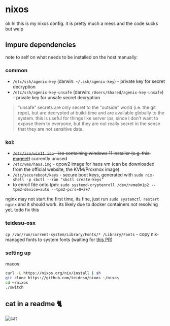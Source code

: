 # nixos 

ok hi this is my nixos config. it is pretty much a mess and the code sucks but welp

## impure dependencies
note to self on what needs to be installed on the host manually:

### common
- `/etc/ssh/agenix-key` (darwin: `~/.ssh/agenix-key`) - private key for secret decryption
- `/etc/ssh/agenix-key-unsafe` (darwin: `/Users/Shared/agenix-key-unsafe`) - private key for unsafe secret decryption

> "unsafe" secrets are only secret to the "outside" world (i.e. the git repo), but are decrypted at build-time
> and are available globally to the system. this is useful for things like server ips, since i don't want to
> expose them to everyone, but they are not really secret in the sense that they are not sensitive data.

### koi:
- ~~`/etc/iso/win11.iso` - iso containing windows 11 installer (e.g. this: [magnet](magnet:?xt=urn:btih:56197d53136ffcecbae5225f0ac761121eacdac6&dn=Win11_22H2_English_x64v1.iso&tr=udp%3a%2f%2ftracker.torrent.eu.org%3a451%2fannounce&tr=udp%3a%2f%2ftracker.tiny-vps.com%3a6969%2fannounce&tr=udp%3a%2f%2fopen.stealth.si%3a80%2fannounce))~~ currently unused
- `/etc/vms/haos.img` - qcow2 image for haos vm (can be downloaded from the official website, the KVM/Proxmox image).
- `/etc/secureboot/keys` - secure boot keys, generated with `sudo nix-shell -p sbctl --run "sbctl create-keys"`
- to enroll fde onto tpm: `sudo systemd-cryptenroll /dev/nvme0n1p2 --tpm2-device=auto --tpm2-pcrs=0+2+7`

nginx may not start the first time, its fine, just run `sudo systemctl restart nginx` and it should work.
its likely due to docker containers not resolving yet. todo fix this

### teidesu-osx
`cp /var/run/current-system/Library/Fonts/* /Library/Fonts` - copy nix-managed fonts to system fonts (waiting for [this PR](https://github.com/LnL7/nix-darwin/pull/754))

### setting up

macos:
```bash
curl -L https://nixos.org/nix/install | sh
git clone https://github.com/teidesu/nixos ~/nixos
cd ~/nixos
./switch
```

## cat in a readme 🐈

![cat](https://cataas.com/cat)
